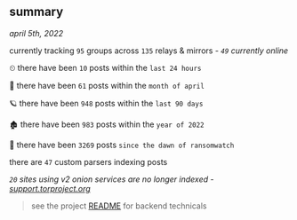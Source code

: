 
## summary
_april 5th, 2022_

currently tracking `95` groups across `135` relays & mirrors - _`49` currently online_

⏲ there have been `10` posts within the `last 24 hours`

🦈 there have been `61` posts within the `month of april`

🪐 there have been `948` posts within the `last 90 days`

🏚 there have been `983` posts within the `year of 2022`

🦕 there have been `3269` posts `since the dawn of ransomwatch`

there are `47` custom parsers indexing posts

_`20` sites using v2 onion services are no longer indexed - [support.torproject.org](https://support.torproject.org/onionservices/v2-deprecation/)_

> see the project [README](https://github.com/thetanz/ransomwatch#ransomwatch--) for backend technicals
